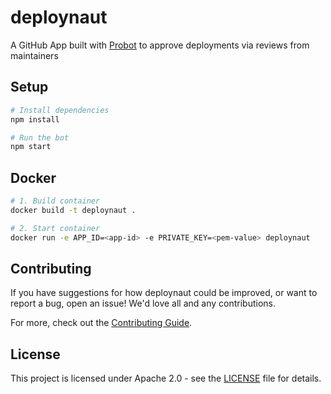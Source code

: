# deploynaut

A GitHub App built with [Probot](https://github.com/probot/probot) to approve deployments via reviews from maintainers

## Setup

```sh
# Install dependencies
npm install

# Run the bot
npm start
```

## Docker

```sh
# 1. Build container
docker build -t deploynaut .

# 2. Start container
docker run -e APP_ID=<app-id> -e PRIVATE_KEY=<pem-value> deploynaut
```

## Contributing

If you have suggestions for how deploynaut could be improved, or want to report a bug, open an issue! We'd love all and any contributions.

For more, check out the [Contributing Guide](CONTRIBUTING.md).

## License

This project is licensed under Apache 2.0 - see the [LICENSE](LICENSE) file for
details.
